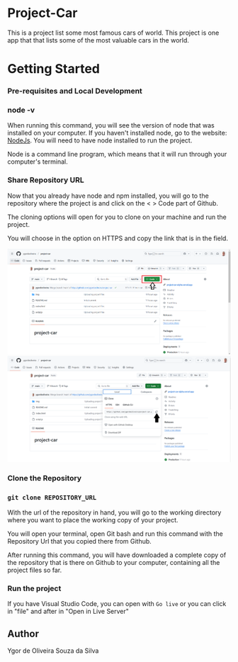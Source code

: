 # Project-Car
This is a project list some most famous cars of world. This project is one app that that lists some of the most valuable cars in the world.

# Getting Started


### Pre-requisites and Local Development

### node -v

When running this command, you will see the version of node that was installed on your computer. If you haven't installed node, go to the website: [NodeJs](https://nodejs.org/en). You will need to have node installed to run the project.

Node is a command line program, which means that it will run through your computer's terminal.

### Share Repository URL

Now that you already have node and npm installed, you will go to the repository where the project is and click on the < > Code part of Github.

The cloning options will open for you to clone on your machine and run the project.

You will choose in the option on HTTPS and copy the link that is in the field.

![Getting url from repository](https://github.com/ygordeoliveira/project-car/blob/main/img/img-1.png)
![Getting url from repository](https://github.com/ygordeoliveira/project-car/blob/main/img/img-2.png)

### Clone the Repository

### `git clone REPOSITORY_URL`

With the url of the repository in hand, you will go to the working directory where you want to place the working copy of your project.

You will open your terminal, open Git bash and run this command with the Repository Url that you copied there from Github.

After running this command, you will have downloaded a complete copy of the repository that is there on Github to your computer, containing all the project files so far.

### Run the project

If you have Visual Studio Code, you can open with `Go live` or you can click in "file" and after in "Open in Live Server"

## Author

Ygor de Oliveira Souza da Silva